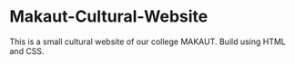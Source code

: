 # Makaut-Cultural-Website
This is a small cultural website of our college MAKAUT. Build using HTML and CSS.
